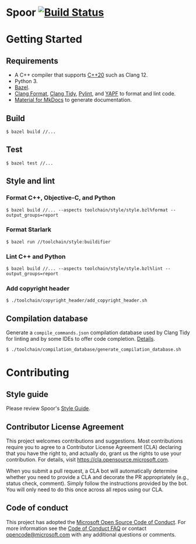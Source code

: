 # Spoor [![Build Status][build-status-badge]][build-status]

# Getting Started

## Requirements
* A C++ compiler that supports [C++20][c++20-compiler] such as Clang 12.
* Python 3.
* [Bazel][bazel].
* [Clang Format][clang-format], [Clang Tidy][clang-tidy], [Pylint][pylint], and
  [YAPF][yapf] to format and lint code.
* [Material for MkDocs][mkdocs-material] to generate documentation.

## Build
```
$ bazel build //...
```

## Test
```
$ bazel test //...
```

## Style and lint

### Format C++, Objective-C, and Python
```
$ bazel build //... --aspects toolchain/style/style.bzl%format --output_groups=report
```

### Format Starlark
```
$ bazel run //toolchain/style:buildifier
```

### Lint C++ and Python
```
$ bazel build //... --aspects toolchain/style/style.bzl%lint --output_groups=report
```

### Add copyright header
```
$ ./toolchain/copyright_header/add_copyright_header.sh
```

## Compilation database
Generate a `compile_commands.json` compilation database used by Clang Tidy for
linting and by some IDEs to offer code completion.
[Details][compilation-database-readme].

```
$ ./toolchain/compilation_database/generate_compilation_database.sh
```

# Contributing

## Style guide

Please review Spoor's [Style Guide][style-guide].

## Contributor License Agreement

This project welcomes contributions and suggestions.  Most contributions require
you to agree to a Contributor License Agreement (CLA) declaring that you have
the right to, and actually do, grant us the rights to use your contribution. For
details, visit https://cla.opensource.microsoft.com.

When you submit a pull request, a CLA bot will automatically determine whether
you need to provide a CLA and decorate the PR appropriately (e.g., status check,
comment). Simply follow the instructions provided by the bot. You will only need
to do this once across all repos using our CLA.

## Code of conduct

This project has adopted the
[Microsoft Open Source Code of Conduct][code-of-conduct]. For more information
see the [Code of Conduct FAQ][code-of-conduct-faq] or contact
[opencode@microsoft.com][opencode-email] with any additional questions or
comments.

[bazel]: https://bazel.build/
[build-status-badge]: https://outlookmobile.visualstudio.com/Github/_apis/build/status/microsoft.spoor
[build-status]: https://outlookmobile.visualstudio.com/Github/_build?definitionId=89
[c++20-compiler]: https://en.cppreference.com/w/cpp/compiler_support
[clang-format]: https://clang.llvm.org/docs/ClangFormat.html
[clang-tidy]: https://clang.llvm.org/extra/clang-tidy/
[code-of-conduct-faq]: https://opensource.microsoft.com/codeofconduct/faq/
[code-of-conduct]: https://opensource.microsoft.com/codeofconduct/
[compilation-database-readme]: toolchain/compilation_database/README.md
[mkdocs-material]: https://squidfunk.github.io/mkdocs-material/getting-started/
[nodejs]: https://nodejs.org/
[opencode-email]: mailto:opencode@microsoft.com
[protoc-installation]: https://grpc.io/docs/protoc-installation/
[pylint]: https://www.pylint.org/
[style-guide]: STYLE_GUIDE.md
[yapf]: https://github.com/google/yapf
[yarn]: https://classic.yarnpkg.com/
